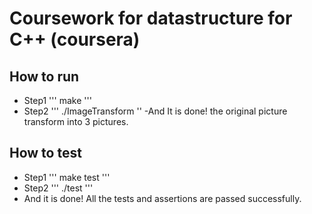 # Coursework for datastructure for C++ (coursera)
## How to run
- Step1 
'''
make
'''
- Step2
'''
./ImageTransform
''
-And It is done! the original picture transform into 3 pictures.

## How to test 
- Step1
'''
make test
'''
- Step2
'''
./test
'''
- And it is done! All the tests and assertions are passed successfully.
